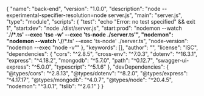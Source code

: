 {
  "name": "back-end",
  "version": "1.0.0",
  "description": "node --experimental-specifier-resolution=node server.js",
  "main": "server.js",
  "type": "module",
  "scripts": {
    "test": "echo \"Error: no test specified\" && exit 1",
    "start:dev": "node ./dist/server.js",
    "start:prod": "nodemon --watch './**/*.ts' --exec 'tsc -w' --exec 'ts-node ./server.ts'",
    "nodemon": "nodemon --watch './**/*.ts' --exec 'ts-node' ./server.ts",
    "node-version": "nodemon --exec \"node -v\""
  },
  "keywords": [],
  "author": "",
  "license": "ISC",
  "dependencies": {
    "cors": "^2.8.5",
    "cross-env": "^7.0.3",
    "dotenv": "^16.3.1",
    "express": "^4.18.2",
    "mongodb": "^5.7.0",
    "path": "^0.12.7",
    "swagger-ui-express": "^5.0.0",
    "typescript": "^5.1.6"
  },
  "devDependencies": {
    "@types/cors": "^2.8.13",
    "@types/dotenv": "^8.2.0",
    "@types/express": "^4.17.17",
    "@types/mongodb": "^4.0.7",
    "@types/node": "^20.4.5",
    "nodemon": "^3.0.1",
    "tslib": "^2.6.1"
  }
}
